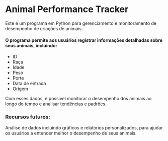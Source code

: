 # Animal Performance Tracker

Este é um programa em Python para gerenciamento e monitoramento de desempenho de criações de animais.

#### O programa permite aos usuários registrar informações detalhadas sobre seus animais, incluindo:
- ID
- Raça
- Idade
- Peso
- Porte
- Data de entrada
- Origem

Com esses dados, é possível monitorar o desempenho dos animais ao longo do tempo e analisar tendências e padrões.

### Recursos futuros:
Análise de dados incluindo gráficos e relatórios personalizados, para ajudar os usuários a entender melhor o desempenho de seus animais.
